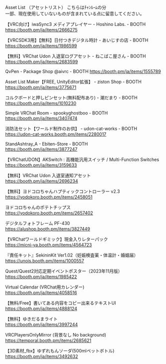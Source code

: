 Asset List （アセットリスト）
こちらはﾁｬﾝﾙｰﾑの分  
一部、現在使用していないものが含まれている点に留意してください。  

【VRC向け】iwaSync3 メディアプレイヤー - Hoshino Labs. - BOOTH  
  https://booth.pm/ja/items/2666275

【VRCSDK3用】【無料】日付つきデジタル時計 - あいじすの店 - BOOTH  
  https://booth.pm/ja/items/1986599

【無料】VRChat Udon 入退室ログアセット - ねこばこ屋さん - BOOTH  
  https://booth.pm/ja/items/2683599

QvPen - Package Shop @aivrc - BOOTH
 https://booth.pm/ja/items/1555789

Asset List Maker【FREE, UnityEditor拡張】 - ziston Shop - BOOTH  
 https://booth.pm/ja/items/3775671

コルクボードと押しピンセット(無料配布あり) - 潮だまり - BOOTH  
 https://booth.pm/ja/items/1010230

Simple VRChat Room - spookyghostboo - BOOTH  
  https://booth.pm/ja/items/3407474

消防法セット【ワールド制作のお供】 - udon-cat-works - BOOTH  
  https://udon-cat-works.booth.pm/items/2280017

StandAshtray_A - Ebiten-Store - BOOTH  
  https://booth.pm/ja/items/3877247

【VRChatUDON】AKSwitch : 高機能汎用スイッチ / Multi-Function Switches  
https://booth.pm/ja/items/3159633

【無料】VRChat Udon 入退室通知アセット  
https://booth.pm/ja/items/2696234

【無料】ヨドコロちゃんハプティックコントローラー v2.3  
https://yodokoro.booth.pm/items/2458051

ヨドコロちゃんのポテトチップス  
https://yodokoro.booth.pm/items/2657402


デジタルフォトフレーム PF-430  
https://alushop.booth.pm/items/3827449


【VRChatワールドギミック】現金入りレターパック  
https://micni-ya.booth.pm/items/4564723

『責任キット』SekininKit Ver1.02（妊娠検査薬・体温計・婚姻届）  
https://unois.booth.pm/items/1000557

Quest/Quest2対応定期イベントポスター（2023年11月版） 
https://booth.pm/ja/items/1985422

Virtual Calendar (VRChat用カレンダー)  
https://booth.pm/ja/items/4058516

【無料/Free】書いてある内容をコピー出来るテキストUI  
https://booth.pm/ja/items/4888124


【無料】ゆきだるまライト  
https://booth.pm/ja/items/3997244

VRCPlayersOnlyMirror (背景なし No background)  
https://temporal.booth.pm/items/2685621

【3D素材_fbx】ゆずれもんソーダ(500mlペットボトル)
https://booth.pm/ja/items/3492632
